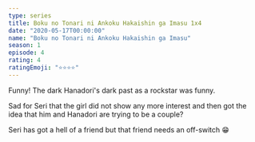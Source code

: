 ```yaml
---
type: series
title: Boku no Tonari ni Ankoku Hakaishin ga Imasu 1x4
date: "2020-05-17T00:00:00"
name: "Boku no Tonari ni Ankoku Hakaishin ga Imasu"
season: 1
episode: 4
rating: 4
ratingEmoji: "⭐️⭐️⭐️⭐️"
---
```


Funny! The dark Hanadori's dark past as a rockstar was funny.

Sad for Seri that the girl did not show any more interest and then got the idea that him and Hanadori are trying to be a couple?

Seri has got a hell of a friend but that friend needs an off-switch 😁
